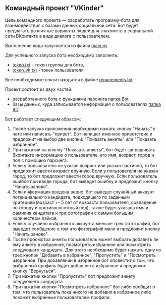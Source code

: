 ## Командный проект "VKinder"

Цель командного проекта — разработать программу-бота для взаимодействия с базами данных социальной сети. Бот будет предлагать различные варианты людей для знакомств в социальной сети ВКонтакте в виде диалога с пользователем.

Выполнение кода запускается из файла [main.py](https://github.com/NadezhdaLimanova/VKinder/blob/main/main.py)

Для успешного запуска бота необходимо заполнить: 

* [token.txt](https://github.com/NadezhdaLimanova/VKinder/blob/main/Bot/token.txt) - токен группы для бота, 
* [token_vk.txt](https://github.com/NadezhdaLimanova/VKinder/blob/main/Bot/token_vk.txt) - токен пользователя

Все необходимые связи находятся в файле [requirements.txt](https://github.com/NadezhdaLimanova/VKinder/blob/main/requirements.txt)


Проект состоит из двух частей: 

* разработанного бота с функциями парсинга [папка Bot](https://github.com/NadezhdaLimanova/VKinder/tree/main/Bot)
* базы данных, куда записывается информация о пользователях [папка BD](https://github.com/NadezhdaLimanova/VKinder/tree/main/BD)

Бот работает следующим образом:

1. После запуска приложения необходимо нажать кнопку "Начать" в чате или написать "привет". Бот напишет именное приветствие и предложит на выбор две кнопки: "Показать анкеты" или "Показать избранное".
2. При нажатии на кнопку "Показать анкеты", бот будет запрашивать Вконтакте информацию о пользователе, его имя, возраст, город и пол с помощью парсинга.
3. Если у пользователя не указан возраст или указан частично, то бот предложит ввести возраст вручную. Если у пользователя не указан город, то бот предложит ввести город вручную. Если пользователь ошибся при вводе города, бот выведет ошибку и предложит кнопку "Начать заново".
4. Если информация введена верно, бот выведет случайный аккаунт потенциального кандидата, подходящего по заданным критериям(возраст +- 5 лет от возраста пользователя, совпадение по городу и противоположный пол), также будет указана имя и фамилия кандитата и три фотографии с самым большим количеством лайков.
5. Если у случайно выбранного аккаунта меньше трех фотографий, бот выведет сообщение о том что фотографий мало и предложит кнопку "Начать заново".
6. После просмотра анкеты пользователь может выбрать добавить ли ему анкету в избранное, посмотреть избранное или посмотреть следующего кандидата. Для этого необходимо будет нажать одну из трех кнопок "Добавить в избранное", "Пропустить" и "Посмотреть избранное. При добавлении в избранное бот оповестит о том, что выбранный профиль будет добавлен в избранное и предложит кнопку "Вернуться".
7. При нажатии кнопки "Пропустить" бот предложит анкету следующего кандидата.
8. При нажатии кнопки "Посмотреть избранное" бот либо сообщит о том, что пользователь пока никого не добавил в избранное либо покажет выбранные пользователем профили.



 
